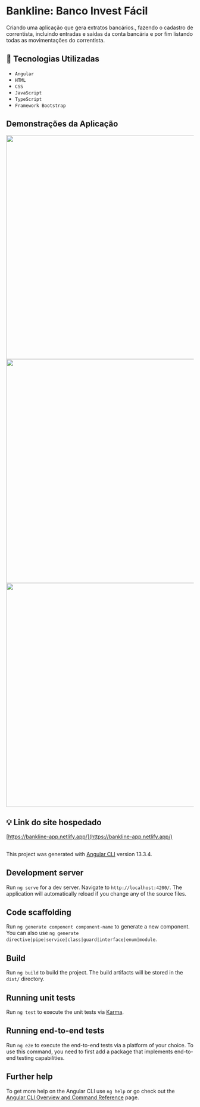 # Bankline: Banco Invest Fácil



Criando uma aplicação que gera extratos bancários., fazendo o cadastro de correntista, incluindo entradas e saídas da conta bancária e por fim listando todas as movimentações do correntista.

## :hammer: Tecnologias Utilizadas 
- `Angular `
- `HTML`
- `CSS`
- `JavaScript`
- `TypeScript`
- `Framework Bootstrap`

## Demonstrações da Aplicação

<img src="https://user-images.githubusercontent.com/98350903/169150542-e8e2c934-5faf-4668-b13a-16fc9490f664.PNG"  width="600"/>

<img src="https://user-images.githubusercontent.com/98350903/169150777-9ea2a764-0961-42bd-afb4-0c5224d9300f.PNG" width="600"/>

<img src="https://user-images.githubusercontent.com/98350903/169150844-3dab023b-b82e-4c09-b42f-b11b271f6c95.PNG" width="600"/>

## :bulb: Link do site hospedado
[https://bankline-app.netlify.app/](https://bankline-app.netlify.app/)

##

This project was generated with [Angular CLI](https://github.com/angular/angular-cli) version 13.3.4.

## Development server

Run `ng serve` for a dev server. Navigate to `http://localhost:4200/`. The application will automatically reload if you change any of the source files.

## Code scaffolding

Run `ng generate component component-name` to generate a new component. You can also use `ng generate directive|pipe|service|class|guard|interface|enum|module`.

## Build

Run `ng build` to build the project. The build artifacts will be stored in the `dist/` directory.

## Running unit tests

Run `ng test` to execute the unit tests via [Karma](https://karma-runner.github.io).

## Running end-to-end tests

Run `ng e2e` to execute the end-to-end tests via a platform of your choice. To use this command, you need to first add a package that implements end-to-end testing capabilities.

## Further help

To get more help on the Angular CLI use `ng help` or go check out the [Angular CLI Overview and Command Reference](https://angular.io/cli) page.
